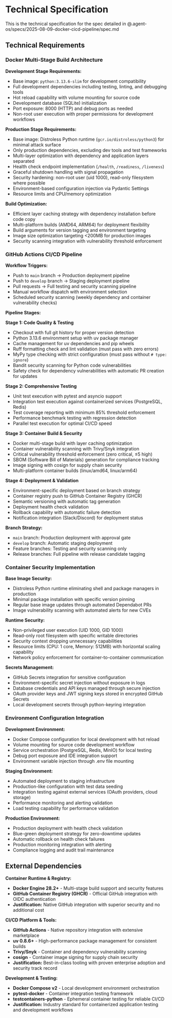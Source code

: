# Technical Specification

This is the technical specification for the spec detailed in @.agent-os/specs/2025-08-09-docker-cicd-pipeline/spec.md

## Technical Requirements

### Docker Multi-Stage Build Architecture

**Development Stage Requirements:**
- Base image: `python:3.13.6-slim` for development compatibility
- Full development dependencies including testing, linting, and debugging tools
- Hot reload capability with volume mounting for source code
- Development database (SQLite) initialization
- Port exposure: 8000 (HTTP) and debug ports as needed
- Non-root user execution with proper permissions for development workflows

**Production Stage Requirements:**
- Base image: Distroless Python runtime (`gcr.io/distroless/python3`) for minimal attack surface
- Only production dependencies, excluding dev tools and test frameworks
- Multi-layer optimization with dependency and application layers separated
- Health check endpoint implementation (`/health`, `/readiness`, `/liveness`)
- Graceful shutdown handling with signal propagation
- Security hardening: non-root user (uid 1000), read-only filesystem where possible
- Environment-based configuration injection via Pydantic Settings
- Resource limits and CPU/memory optimization

**Build Optimization:**
- Efficient layer caching strategy with dependency installation before code copy
- Multi-platform builds (AMD64, ARM64) for deployment flexibility
- Build arguments for version tagging and environment targeting
- Image size optimization targeting <200MB for production images
- Security scanning integration with vulnerability threshold enforcement

### GitHub Actions CI/CD Pipeline

**Workflow Triggers:**
- Push to `main` branch → Production deployment pipeline
- Push to `develop` branch → Staging deployment pipeline
- Pull requests → Full testing and security scanning pipeline
- Manual workflow dispatch with environment selection
- Scheduled security scanning (weekly dependency and container vulnerability checks)

**Pipeline Stages:**

**Stage 1: Code Quality & Testing**
- Checkout with full git history for proper version detection
- Python 3.13.6 environment setup with uv package manager
- Cache management for uv dependencies and pip wheels
- Ruff formatting check and lint validation (must pass with zero errors)
- MyPy type checking with strict configuration (must pass without `# type: ignore`)
- Bandit security scanning for Python code vulnerabilities
- Safety check for dependency vulnerabilities with automatic PR creation for updates

**Stage 2: Comprehensive Testing**
- Unit test execution with pytest and asyncio support
- Integration test execution against containerized services (PostgreSQL, Redis)
- Test coverage reporting with minimum 85% threshold enforcement
- Performance benchmark testing with regression detection
- Parallel test execution for optimal CI/CD speed

**Stage 3: Container Build & Security**
- Docker multi-stage build with layer caching optimization
- Container vulnerability scanning with Trivy/Snyk integration
- Critical vulnerability threshold enforcement (zero critical, ≤5 high)
- SBOM (Software Bill of Materials) generation for compliance tracking
- Image signing with cosign for supply chain security
- Multi-platform container builds (linux/amd64, linux/arm64)

**Stage 4: Deployment & Validation**
- Environment-specific deployment based on branch strategy
- Container registry push to GitHub Container Registry (GHCR)
- Semantic versioning with automatic tag generation
- Deployment health check validation
- Rollback capability with automatic failure detection
- Notification integration (Slack/Discord) for deployment status

**Branch Strategy:**
- `main` branch: Production deployment with approval gate
- `develop` branch: Automatic staging deployment
- Feature branches: Testing and security scanning only
- Release branches: Full pipeline with release candidate tagging

### Container Security Implementation

**Base Image Security:**
- Distroless Python runtime eliminating shell and package managers in production
- Minimal package installation with specific version pinning
- Regular base image updates through automated Dependabot PRs
- Image vulnerability scanning with automated alerts for new CVEs

**Runtime Security:**
- Non-privileged user execution (UID 1000, GID 1000)
- Read-only root filesystem with specific writable directories
- Security context dropping unnecessary capabilities
- Resource limits (CPU: 1 core, Memory: 512MB) with horizontal scaling capability
- Network policy enforcement for container-to-container communication

**Secrets Management:**
- GitHub Secrets integration for sensitive configuration
- Environment-specific secret injection without exposure in logs
- Database credentials and API keys managed through secure injection
- OAuth provider keys and JWT signing keys stored in encrypted GitHub Secrets
- Local development secrets through python-keyring integration

### Environment Configuration Integration

**Development Environment:**
- Docker Compose configuration for local development with hot reload
- Volume mounting for source code development workflow
- Service orchestration (PostgreSQL, Redis, MinIO) for local testing
- Debug port exposure and IDE integration support
- Environment variable injection through .env file mounting

**Staging Environment:**
- Automated deployment to staging infrastructure
- Production-like configuration with test data seeding
- Integration testing against external services (OAuth providers, cloud storage)
- Performance monitoring and alerting validation
- Load testing capability for performance validation

**Production Environment:**
- Production deployment with health check validation
- Blue-green deployment strategy for zero-downtime updates
- Automatic rollback on health check failures
- Production monitoring integration with alerting
- Compliance logging and audit trail maintenance

## External Dependencies

**Container Runtime & Registry:**
- **Docker Engine 28.2+** - Multi-stage build support and security features
- **GitHub Container Registry (GHCR)** - Official GitHub integration with OIDC authentication
- **Justification:** Native GitHub integration with superior security and no additional cost

**CI/CD Platform & Tools:**
- **GitHub Actions** - Native repository integration with extensive marketplace
- **uv 0.8.6+** - High-performance package management for consistent builds
- **Trivy/Snyk** - Container and dependency vulnerability scanning
- **cosign** - Container image signing for supply chain security
- **Justification:** Best-in-class tooling with proven enterprise adoption and security track record

**Development & Testing:**
- **Docker Compose v2** - Local development environment orchestration
- **pytest-docker** - Container integration testing framework
- **testcontainers-python** - Ephemeral container testing for reliable CI/CD
- **Justification:** Industry standard for containerized application testing and development workflows
